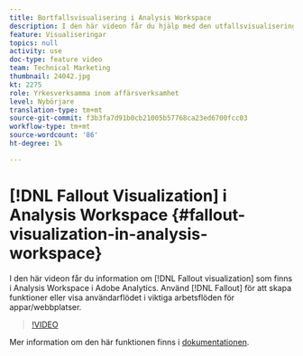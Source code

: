 ```yaml
---
title: Bortfallsvisualisering i Analysis Workspace
description: I den här videon får du hjälp med den utfallsvisualisering som finns i Analysis Workspace i Adobe Analytics. Använd Utfall för att skapa funktioner eller visa användarflödet i viktiga arbetsflöden för appar/webbplatser.
feature: Visualiseringar
topics: null
activity: use
doc-type: feature video
team: Technical Marketing
thumbnail: 24042.jpg
kt: 2275
role: Yrkesverksamma inom affärsverksamhet
level: Nybörjare
translation-type: tm+mt
source-git-commit: f3b3fa7d91b0cb21005b57768ca23ed6700fcc03
workflow-type: tm+mt
source-wordcount: '86'
ht-degree: 1%

---
```



# [!DNL Fallout Visualization] i Analysis Workspace  {#fallout-visualization-in-analysis-workspace}

I den här videon får du information om [!DNL Fallout visualization] som finns i Analysis Workspace i Adobe Analytics. Använd [!DNL Fallout] för att skapa funktioner eller visa användarflödet i viktiga arbetsflöden för appar/webbplatser.

>[!VIDEO](https://video.tv.adobe.com/v/24042/?quality=12)

Mer information om den här funktionen finns i [dokumentationen](https://marketing.adobe.com/resources/help/en_US/analytics/analysis-workspace/fallout_flow.html).